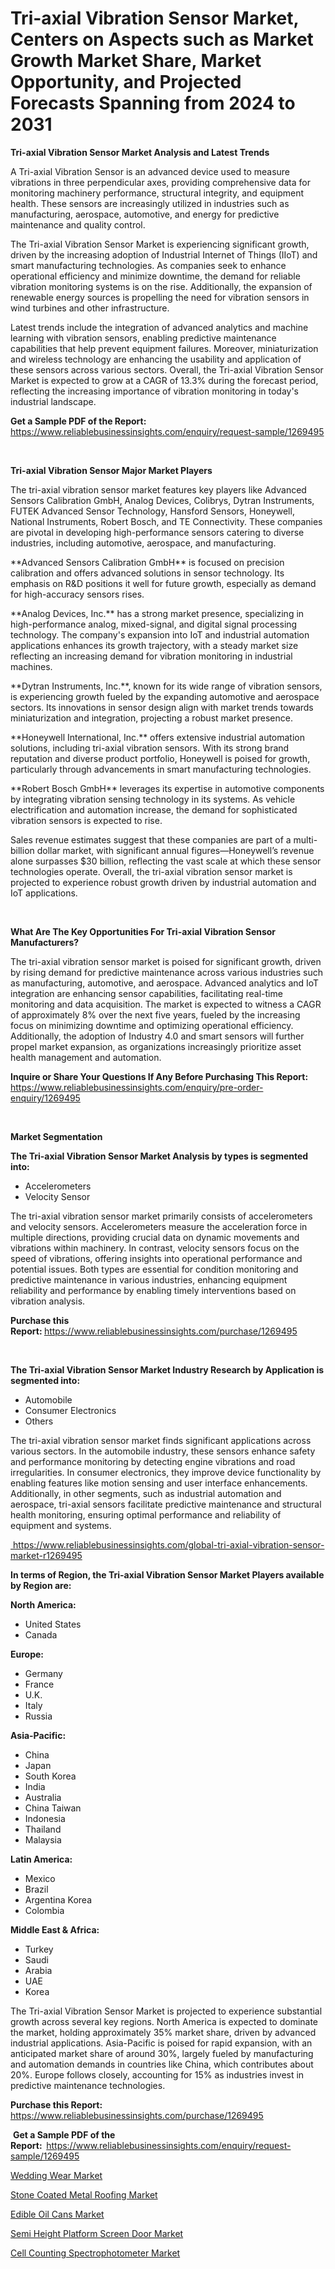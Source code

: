 <p><h1>Tri-axial Vibration Sensor Market, Centers on Aspects such as Market Growth Market Share, Market Opportunity, and Projected Forecasts Spanning from 2024 to 2031</h1></p><p><strong>Tri-axial Vibration Sensor Market Analysis and Latest Trends</strong></p>
<p><p>A Tri-axial Vibration Sensor is an advanced device used to measure vibrations in three perpendicular axes, providing comprehensive data for monitoring machinery performance, structural integrity, and equipment health. These sensors are increasingly utilized in industries such as manufacturing, aerospace, automotive, and energy for predictive maintenance and quality control.</p><p>The Tri-axial Vibration Sensor Market is experiencing significant growth, driven by the increasing adoption of Industrial Internet of Things (IIoT) and smart manufacturing technologies. As companies seek to enhance operational efficiency and minimize downtime, the demand for reliable vibration monitoring systems is on the rise. Additionally, the expansion of renewable energy sources is propelling the need for vibration sensors in wind turbines and other infrastructure.</p><p>Latest trends include the integration of advanced analytics and machine learning with vibration sensors, enabling predictive maintenance capabilities that help prevent equipment failures. Moreover, miniaturization and wireless technology are enhancing the usability and application of these sensors across various sectors. Overall, the Tri-axial Vibration Sensor Market is expected to grow at a CAGR of 13.3% during the forecast period, reflecting the increasing importance of vibration monitoring in today's industrial landscape.</p></p>
<p><strong>Get a Sample PDF of the Report:&nbsp;</strong> <a href="https://www.reliablebusinessinsights.com/enquiry/request-sample/1269495?utm_campaign=1873&utm_medium=2&utm_source=Github&utm_content=ia&utm_term=11122024&utm_id=tri-axial-vibration-sensor">https://www.reliablebusinessinsights.com/enquiry/request-sample/1269495</a></p>
<p>&nbsp;</p>
<p><strong>Tri-axial Vibration Sensor Major Market Players</strong></p>
<p><p>The tri-axial vibration sensor market features key players like Advanced Sensors Calibration GmbH, Analog Devices, Colibrys, Dytran Instruments, FUTEK Advanced Sensor Technology, Hansford Sensors, Honeywell, National Instruments, Robert Bosch, and TE Connectivity. These companies are pivotal in developing high-performance sensors catering to diverse industries, including automotive, aerospace, and manufacturing.</p><p>**Advanced Sensors Calibration GmbH** is focused on precision calibration and offers advanced solutions in sensor technology. Its emphasis on R&D positions it well for future growth, especially as demand for high-accuracy sensors rises.</p><p>**Analog Devices, Inc.** has a strong market presence, specializing in high-performance analog, mixed-signal, and digital signal processing technology. The company's expansion into IoT and industrial automation applications enhances its growth trajectory, with a steady market size reflecting an increasing demand for vibration monitoring in industrial machines.</p><p>**Dytran Instruments, Inc.**, known for its wide range of vibration sensors, is experiencing growth fueled by the expanding automotive and aerospace sectors. Its innovations in sensor design align with market trends towards miniaturization and integration, projecting a robust market presence.</p><p>**Honeywell International, Inc.** offers extensive industrial automation solutions, including tri-axial vibration sensors. With its strong brand reputation and diverse product portfolio, Honeywell is poised for growth, particularly through advancements in smart manufacturing technologies.</p><p>**Robert Bosch GmbH** leverages its expertise in automotive components by integrating vibration sensing technology in its systems. As vehicle electrification and automation increase, the demand for sophisticated vibration sensors is expected to rise.</p><p>Sales revenue estimates suggest that these companies are part of a multi-billion dollar market, with significant annual figures—Honeywell’s revenue alone surpasses $30 billion, reflecting the vast scale at which these sensor technologies operate. Overall, the tri-axial vibration sensor market is projected to experience robust growth driven by industrial automation and IoT applications.</p></p>
<p>&nbsp;</p>
<p><strong>What Are The Key Opportunities For Tri-axial Vibration Sensor Manufacturers?</strong></p>
<p><p>The tri-axial vibration sensor market is poised for significant growth, driven by rising demand for predictive maintenance across various industries such as manufacturing, automotive, and aerospace. Advanced analytics and IoT integration are enhancing sensor capabilities, facilitating real-time monitoring and data acquisition. The market is expected to witness a CAGR of approximately 8% over the next five years, fueled by the increasing focus on minimizing downtime and optimizing operational efficiency. Additionally, the adoption of Industry 4.0 and smart sensors will further propel market expansion, as organizations increasingly prioritize asset health management and automation.</p></p>
<p><strong>Inquire or Share Your Questions If Any Before Purchasing This Report:</strong> <a href="https://www.reliablebusinessinsights.com/enquiry/pre-order-enquiry/1269495?utm_campaign=1873&utm_medium=2&utm_source=Github&utm_content=ia&utm_term=11122024&utm_id=tri-axial-vibration-sensor">https://www.reliablebusinessinsights.com/enquiry/pre-order-enquiry/1269495</a></p>
<p>&nbsp;</p>
<p><strong>Market Segmentation</strong></p>
<p><strong>The Tri-axial Vibration Sensor Market Analysis by types is segmented into:</strong></p>
<p><ul><li>Accelerometers</li><li>Velocity Sensor</li></ul></p>
<p><p>The tri-axial vibration sensor market primarily consists of accelerometers and velocity sensors. Accelerometers measure the acceleration force in multiple directions, providing crucial data on dynamic movements and vibrations within machinery. In contrast, velocity sensors focus on the speed of vibrations, offering insights into operational performance and potential issues. Both types are essential for condition monitoring and predictive maintenance in various industries, enhancing equipment reliability and performance by enabling timely interventions based on vibration analysis.</p></p>
<p><strong>Purchase this Report:&nbsp;</strong><a href="https://www.reliablebusinessinsights.com/purchase/1269495?utm_campaign=1873&utm_medium=2&utm_source=Github&utm_content=ia&utm_term=11122024&utm_id=tri-axial-vibration-sensor">https://www.reliablebusinessinsights.com/purchase/1269495</a></p>
<p>&nbsp;</p>
<p><strong>The Tri-axial Vibration Sensor Market Industry Research by Application is segmented into:</strong></p>
<p><ul><li>Automobile</li><li>Consumer Electronics</li><li>Others</li></ul></p>
<p><p>The tri-axial vibration sensor market finds significant applications across various sectors. In the automobile industry, these sensors enhance safety and performance monitoring by detecting engine vibrations and road irregularities. In consumer electronics, they improve device functionality by enabling features like motion sensing and user interface enhancements. Additionally, in other segments, such as industrial automation and aerospace, tri-axial sensors facilitate predictive maintenance and structural health monitoring, ensuring optimal performance and reliability of equipment and systems.</p></p>
<p><a href="https://www.reliablebusinessinsights.com/global-tri-axial-vibration-sensor-market-r1269495?utm_campaign=1873&utm_medium=2&utm_source=Github&utm_content=ia&utm_term=11122024&utm_id=tri-axial-vibration-sensor">&nbsp;https://www.reliablebusinessinsights.com/global-tri-axial-vibration-sensor-market-r1269495</a></p>
<p><strong>In terms of Region, the Tri-axial Vibration Sensor Market Players available by Region are:</strong></p>
<p>
    <p> <strong> North America: </strong>
        <ul>
            <li>United States</li>
            <li>Canada</li>
        </ul>
        </p> 
    <p> <strong> Europe: </strong>
        <ul>
            <li>Germany</li>
            <li>France</li>
            <li>U.K.</li>
            <li>Italy</li>
            <li>Russia</li>
        </ul>
        </p> 
    <p> <strong> Asia-Pacific: </strong>
        <ul>
            <li>China</li>
            <li>Japan</li>
            <li>South Korea</li>
            <li>India</li>
            <li>Australia</li>
            <li>China Taiwan</li>
            <li>Indonesia</li>
            <li>Thailand</li>
            <li>Malaysia</li>
        </ul>
        </p> 
    <p> <strong> Latin America: </strong>
        <ul>
            <li>Mexico</li>
            <li>Brazil</li>
            <li>Argentina Korea</li>
            <li>Colombia</li>
        </ul>
        </p> 
    <p> <strong> Middle East & Africa: </strong>
        <ul>
            <li>Turkey</li>
            <li>Saudi</li>
            <li>Arabia</li>
            <li>UAE</li>
            <li>Korea</li>
        </ul>
    </p>
    </p>
<p><p>The Tri-axial Vibration Sensor Market is projected to experience substantial growth across several key regions. North America is expected to dominate the market, holding approximately 35% market share, driven by advanced industrial applications. Asia-Pacific is poised for rapid expansion, with an anticipated market share of around 30%, largely fueled by manufacturing and automation demands in countries like China, which contributes about 20%. Europe follows closely, accounting for 15% as industries invest in predictive maintenance technologies.</p></p>
<p><strong>Purchase this Report: </strong><a href="https://www.reliablebusinessinsights.com/purchase/1269495?utm_campaign=1873&utm_medium=2&utm_source=Github&utm_content=ia&utm_term=11122024&utm_id=tri-axial-vibration-sensor">https://www.reliablebusinessinsights.com/purchase/1269495</a></p>
<p>&nbsp;<strong>Get a Sample PDF of the Report:&nbsp;&nbsp;</strong><a href="https://www.reliablebusinessinsights.com/enquiry/request-sample/1269495?utm_campaign=1873&utm_medium=2&utm_source=Github&utm_content=ia&utm_term=11122024&utm_id=tri-axial-vibration-sensor">https://www.reliablebusinessinsights.com/enquiry/request-sample/1269495</a></p>
<p><strong></strong></p>
<p><p><a href="https://www.linkedin.com/pulse/global-wedding-wear-market-analysis-2024-2031-average-pricing-8emie?utm_campaign=1873&utm_medium=2&utm_source=Github&utm_content=ia&utm_term=11122024&utm_id=tri-axial-vibration-sensor">Wedding Wear Market</a></p><p><a href="https://www.linkedin.com/pulse/projected-growth-stone-coated-metal-roofing-market-lgq5e?utm_campaign=1873&utm_medium=2&utm_source=Github&utm_content=ia&utm_term=11122024&utm_id=tri-axial-vibration-sensor">Stone Coated Metal Roofing Market</a></p><p><a href="https://www.linkedin.com/pulse/edible-oil-cans-market-trends-revenue-forecast-57-cagr-y40ye?utm_campaign=1873&utm_medium=2&utm_source=Github&utm_content=ia&utm_term=11122024&utm_id=tri-axial-vibration-sensor">Edible Oil Cans Market</a></p><p><a href="https://github.com/JubayerMia832/Market-Research-Report-List-1/blob/main/semi-height-platform-screen-door-market.md?utm_campaign=1873&utm_medium=2&utm_source=Github&utm_content=ia&utm_term=11122024&utm_id=tri-axial-vibration-sensor">Semi Height Platform Screen Door Market</a></p><p><a href="https://github.com/millionkaryn68/Market-Research-Report-List-1/blob/main/cell-counting-spectrophotometer-market.md?utm_campaign=1873&utm_medium=2&utm_source=Github&utm_content=ia&utm_term=11122024&utm_id=tri-axial-vibration-sensor">Cell Counting Spectrophotometer Market</a></p></p>